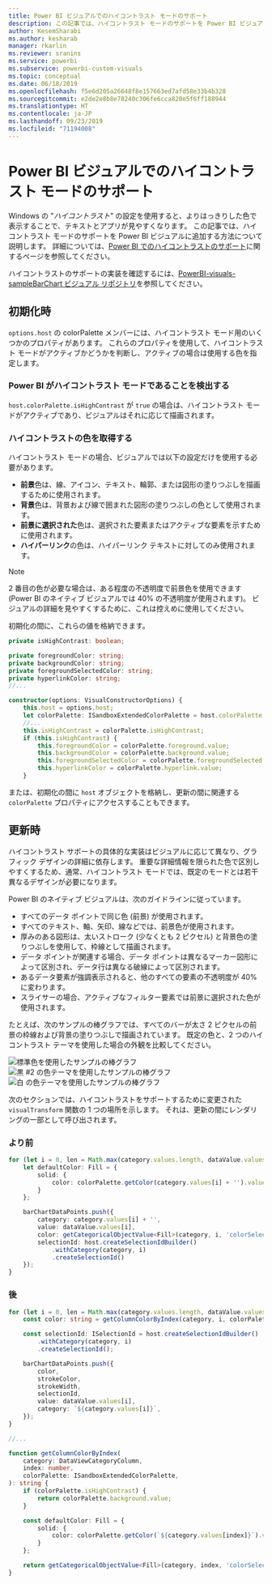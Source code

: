 ```yaml
---
title: Power BI ビジュアルでのハイコントラスト モードのサポート
description: この記事では、ハイコントラスト モードのサポートを Power BI ビジュアルに追加する方法について説明します。
author: KesemSharabi
ms.author: kesharab
manager: rkarlin
ms.reviewer: sranins
ms.service: powerbi
ms.subservice: powerbi-custom-visuals
ms.topic: conceptual
ms.date: 06/18/2019
ms.openlocfilehash: f5e6d205a26648f8e157663ed7afd58e33b4b328
ms.sourcegitcommit: e2de2e8b8e78240c306fe6cca820e5f6ff188944
ms.translationtype: HT
ms.contentlocale: ja-JP
ms.lasthandoff: 09/23/2019
ms.locfileid: "71194008"
---
```

# <a name="high-contrast-mode-support-in-power-bi-visuals"></a>Power BI ビジュアルでのハイコントラスト モードのサポート

Windows の "*ハイコントラスト*" の設定を使用すると、よりはっきりした色で表示することで、テキストとアプリが見やすくなります。 この記事では、ハイコントラスト モードのサポートを Power BI ビジュアルに追加する方法について説明します。 詳細については、[Power BI でのハイコントラストのサポート](https://powerbi.microsoft.com/blog/power-bi-desktop-june-2018-feature-summary/#highContrast)に関するページを参照してください。

ハイコントラストのサポートの実装を確認するには、[PowerBI-visuals-sampleBarChart ビジュアル リポジトリ](https://github.com/Microsoft/PowerBI-visuals-sampleBarChart/commit/61011c82b66ca0d3321868f1d089c65101ca42e6)を参照してください。

## <a name="on-initialization"></a>初期化時

`options.host` の colorPalette メンバーには、ハイコントラスト モード用のいくつかのプロパティがあります。 これらのプロパティを使用して、ハイコントラスト モードがアクティブかどうかを判断し、アクティブの場合は使用する色を指定します。

### <a name="detect-that-power-bi-is-in-high-contrast-mode"></a>Power BI がハイコントラスト モードであることを検出する

`host.colorPalette.isHighContrast` が `true` の場合は、ハイコントラスト モードがアクティブであり、ビジュアルはそれに応じて描画されます。

### <a name="get-high-contrast-colors"></a>ハイコントラストの色を取得する

ハイコントラスト モードの場合、ビジュアルでは以下の設定だけを使用する必要があります。

* **前景**色は、線、アイコン、テキスト、輪郭、または図形の塗りつぶしを描画するために使用されます。
* **背景**色は、背景および線で囲まれた図形の塗りつぶしの色として使用されます。
* **前景に選択された**色は、選択された要素またはアクティブな要素を示すために使用されます。
* **ハイパーリンク**の色は、ハイパーリンク テキストに対してのみ使用されます。

> [!NOTE]
> 2 番目の色が必要な場合は、ある程度の不透明度で前景色を使用できます (Power BI のネイティブ ビジュアルでは 40% の不透明度が使用されます)。 ビジュアルの詳細を見やすくするために、これは控えめに使用してください。

初期化の間に、これらの値を格納できます。

```typescript
private isHighContrast: boolean;

private foregroundColor: string;
private backgroundColor: string;
private foregroundSelectedColor: string;
private hyperlinkColor: string;
//...

constructor(options: VisualConstructorOptions) {
    this.host = options.host;
    let colorPalette: ISandboxExtendedColorPalette = host.colorPalette;
    //...
    this.isHighContrast = colorPalette.isHighContrast;
    if (this.isHighContrast) {
        this.foregroundColor = colorPalette.foreground.value;
        this.backgroundColor = colorPalette.background.value;
        this.foregroundSelectedColor = colorPalette.foregroundSelected.value;
        this.hyperlinkColor = colorPalette.hyperlink.value;
    }
```

または、初期化の間に `host` オブジェクトを格納し、更新の間に関連する `colorPalette` プロパティにアクセスすることもできます。

## <a name="on-update"></a>更新時

ハイコントラスト サポートの具体的な実装はビジュアルに応じて異なり、グラフィック デザインの詳細に依存します。 重要な詳細情報を限られた色で区別しやすくするため、通常、ハイコントラスト モードでは、既定のモードとは若干異なるデザインが必要になります。

Power BI のネイティブ ビジュアルは、次のガイドラインに従っています。

* すべてのデータ ポイントで同じ色 (前景) が使用されます。
* すべてのテキスト、軸、矢印、線などでは、前景色が使用されます。
* 厚みのある図形は、太いストローク (少なくとも 2 ピクセル) と背景色の塗りつぶしを使用して、枠線として描画されます。
* データ ポイントが関連する場合、データ ポイントは異なるマーカー図形によって区別され、データ行は異なる破線によって区別されます。
* あるデータ要素が強調表示されると、他のすべての要素の不透明度が 40% に変わります。
* スライサーの場合、アクティブなフィルター要素では前景に選択された色が使用されます。

たとえば、次のサンプルの棒グラフでは、すべてのバーが太さ 2 ピクセルの前景の枠線および背景の塗りつぶしで描画されています。 既定の色と、2 つのハイコントラスト テーマを使用した場合の外観を比較してください。

![標準色を使用したサンプルの棒グラフ](./media/hc-samplebarchart-standard.png)
![*黒 #2* の色テーマを使用したサンプルの棒グラフ](./media/hc-samplebarchart-dark2.png)
![*白* の色テーマを使用したサンプルの棒グラフ](./media/hc-samplebarchart-white.png)

次のセクションでは、ハイコントラストをサポートするために変更された `visualTransform` 関数の 1 つの場所を示します。 それは、更新の間にレンダリングの一部として呼び出されます。

### <a name="before"></a>より前

```typescript
for (let i = 0, len = Math.max(category.values.length, dataValue.values.length); i < len; i++) {
    let defaultColor: Fill = {
        solid: {
            color: colorPalette.getColor(category.values[i] + '').value
        }
    };

    barChartDataPoints.push({
        category: category.values[i] + '',
        value: dataValue.values[i],
        color: getCategoricalObjectValue<Fill>(category, i, 'colorSelector', 'fill', defaultColor).solid.color,
        selectionId: host.createSelectionIdBuilder()
            .withCategory(category, i)
            .createSelectionId()
    });
}
```

### <a name="after"></a>後

```typescript
for (let i = 0, len = Math.max(category.values.length, dataValue.values.length); i < len; i++) {
    const color: string = getColumnColorByIndex(category, i, colorPalette);

    const selectionId: ISelectionId = host.createSelectionIdBuilder()
        .withCategory(category, i)
        .createSelectionId();

    barChartDataPoints.push({
        color,
        strokeColor,
        strokeWidth,
        selectionId,
        value: dataValue.values[i],
        category: `${category.values[i]}`,
    });
}

//...

function getColumnColorByIndex(
    category: DataViewCategoryColumn,
    index: number,
    colorPalette: ISandboxExtendedColorPalette,
): string {
    if (colorPalette.isHighContrast) {
        return colorPalette.background.value;
    }

    const defaultColor: Fill = {
        solid: {
            color: colorPalette.getColor(`${category.values[index]}`).value,
        }
    };

    return getCategoricalObjectValue<Fill>(category, index, 'colorSelector', 'fill', defaultColor).solid.color;
}
```
